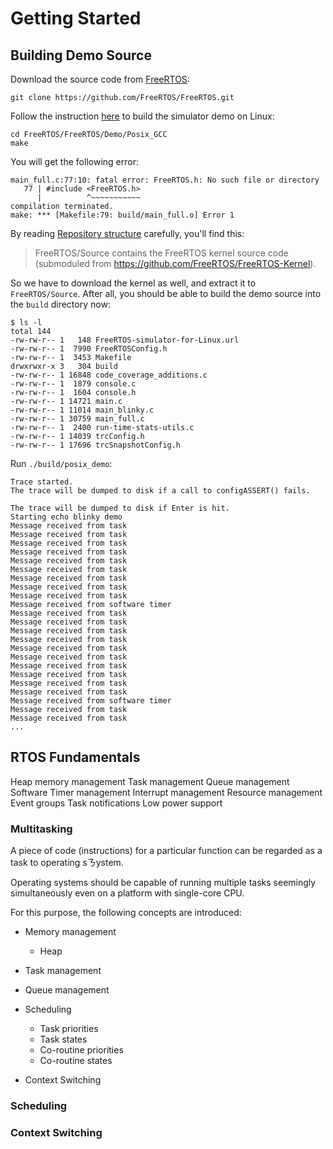 # Getting Started

## Building Demo Source

Download the source code from [FreeRTOS](https://github.com/FreeRTOS/FreeRTOS):

```
git clone https://github.com/FreeRTOS/FreeRTOS.git
```

Follow the instruction [here](https://www.freertos.org/FreeRTOS-simulator-for-Linux.html) to build the simulator demo on Linux:

```
cd FreeRTOS/FreeRTOS/Demo/Posix_GCC
make
```

You will get the following error:

```
main_full.c:77:10: fatal error: FreeRTOS.h: No such file or directory
   77 | #include <FreeRTOS.h>
      |          ^~~~~~~~~~~~
compilation terminated.
make: *** [Makefile:79: build/main_full.o] Error 1
```

By reading [Repository structure](https://github.com/FreeRTOS/FreeRTOS#repository-structure) carefully, you'll find this:

> FreeRTOS/Source contains the FreeRTOS kernel source code (submoduled from https://github.com/FreeRTOS/FreeRTOS-Kernel).

So we have to download the kernel as well, and extract it to `FreeRTOS/Source`. After all, you should be able to build the demo source into the `build` directory now:

```
$ ls -l
total 144
-rw-rw-r-- 1   148 FreeRTOS-simulator-for-Linux.url
-rw-rw-r-- 1  7990 FreeRTOSConfig.h
-rw-rw-r-- 1  3453 Makefile
drwxrwxr-x 3   304 build
-rw-rw-r-- 1 16848 code_coverage_additions.c
-rw-rw-r-- 1  1879 console.c
-rw-rw-r-- 1  1604 console.h
-rw-rw-r-- 1 14721 main.c
-rw-rw-r-- 1 11014 main_blinky.c
-rw-rw-r-- 1 30759 main_full.c
-rw-rw-r-- 1  2400 run-time-stats-utils.c
-rw-rw-r-- 1 14039 trcConfig.h
-rw-rw-r-- 1 17696 trcSnapshotConfig.h
```

Run `./build/posix_demo`:

```
Trace started.
The trace will be dumped to disk if a call to configASSERT() fails.

The trace will be dumped to disk if Enter is hit.
Starting echo blinky demo
Message received from task
Message received from task
Message received from task
Message received from task
Message received from task
Message received from task
Message received from task
Message received from task
Message received from task
Message received from software timer
Message received from task
Message received from task
Message received from task
Message received from task
Message received from task
Message received from task
Message received from task
Message received from task
Message received from task
Message received from task
Message received from software timer
Message received from task
Message received from task
...
```

## RTOS Fundamentals

Heap memory management
Task management
Queue management
Software Timer management
Interrupt management
Resource management
Event groups
Task notifications
Low power support

### Multitasking

A piece of code (instructions) for a particular function can be regarded as a task to operating sㄋystem.

Operating systems should be capable of running multiple tasks seemingly simultaneously even on a platform with single-core CPU.

For this purpose, the following concepts are introduced:

- Memory management
  - Heap
- Task management
- Queue management

- Scheduling
  - Task priorities
  - Task states
  - Co-routine priorities
  - Co-routine states
- Context Switching

### Scheduling

### Context Switching
